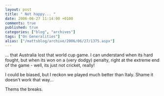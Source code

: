 ```yaml
---
layout: post
title: " Not happy... "
date: 2006-06-27 11:14:00 +0100
comments: true
published: true
categories: ["blog", "archives"]
tags: ["On Generalities"]
alias: ["/mattsblog/archive/2006/06/27/1375.aspx"]
---
```

<!-- more -->

<P>... that Australia lost that world cup game. I can understand when its hard fought, but when its won on a (very dodgy) penalty, right at the extreme end of the game - well, its just not cricket, really!</P>
 <P>I could be biased, but I reckon we played much better than Italy. Shame it doesn't work that way...</P>
 <P>Thems the breaks.</P> 
